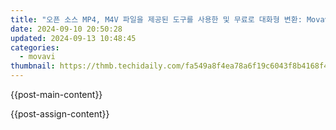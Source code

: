 ```yaml
---
title: "오픈 소스 MP4, M4V 파일을 제공된 도구를 사용한 및 무료로 대화형 변환: Movavi 웹 서비스"
date: 2024-09-10 20:50:28
updated: 2024-09-13 10:48:45
categories:
  - movavi
thumbnail: https://thmb.techidaily.com/fa549a8f4ea78a6f19c6043f8b4168f45b8a02a01f09c9a4cfb746e3a5491976.jpg
---
```


{{post-main-content}}

<ins class="adsbygoogle"
     style="display:block"
     data-ad-format="autorelaxed"
     data-ad-client="ca-pub-7571918770474297"
     data-ad-slot="1223367746"></ins>

{{post-assign-content}}

<ins class="adsbygoogle"
     style="display:block"
     data-ad-client="ca-pub-7571918770474297"
     data-ad-slot="8358498916"
     data-ad-format="auto"
     data-full-width-responsive="true"></ins>
